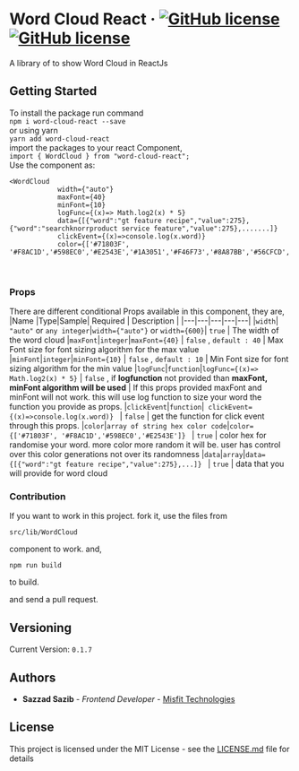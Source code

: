 # Word Cloud React &middot; [![GitHub license](https://img.shields.io/badge/license-MIT-blue.svg)](https://github.com/sazzadsazib/word-cloud-react/blob/master/LICENSE) [![GitHub license](https://img.shields.io/badge/word--cloud--react-0.1.7-green.svg)](https://github.com/sazzadsazib/word-cloud-react/blob/master/LICENSE) 
A library of to show Word Cloud in ReactJs
## Getting Started

To install the package run command
<br/>
```npm i word-cloud-react --save``` 
<br/>
or using yarn <br/>
```yarn add word-cloud-react```
<br/>
import the packages to your react Component, <br/>
```import { WordCloud } from "word-cloud-react";```
<br/>
Use the component as: 
```
<WordCloud 
            width={"auto"} 
            maxFont={40} 
            minFont={10} 
            logFunc={(x)=> Math.log2(x) * 5} 
            data={[{"word":"gt feature recipe","value":275},{"word":"searchknorrproduct service feature","value":275},.......]} 
            clickEvent={(x)=>console.log(x.word)} 
            color={['#71803F', '#F8AC1D','#598EC0','#E2543E','#1A3051','#F46F73','#8A87BB','#56CFCD','#297373','#FF8552','#F2E863','#C2F8CB','#3A6EA5','#FF6700','#C0C0C0','#4E4381','#523CBD',]}/>
```
<br/>

### Props

There are different conditional Props available in this component, they are, <br/>
|Name |Type|Sample| Required | Description |
|---|---|---|---|---|
|`width`| `"auto"` or `any integer`|`width={"auto"}` or `width={600}`| `true` | The width of the word cloud
|`maxFont`|`integer`|` maxFont={40} ` | `false` , `default : 40` | Max Font size for font sizing algorithm for the max value
|`minFont`|`integer`|` minFont={10} ` | `false` , `default : 10` | Min Font size for font sizing algorithm for the min value
|`logFunc`|`function`|` logFunc={(x)=> Math.log2(x) * 5} ` | `false` , if **logfunction** not provided than **maxFont, minFont algorithm will be used** | If this props provided maxFont and minFont will not work. this will use log function to size your word the function you provide as props.
|`clickEvent`|`function`|`  clickEvent={(x)=>console.log(x.word)}  ` | `false` | get the function for click event through this props.
|`color`|`array of string hex color code`|` color={['#71803F', '#F8AC1D','#598EC0','#E2543E']}  ` | `true` | color hex for randomise your word. more color more random it will be. user has control over this color generations not over its randomness
|`data`|`array`|` data={[{"word":"gt feature recipe","value":275},...]}  ` | `true` | data that you will provide for word cloud
<br/>


### Contribution

If you want to work in this project. fork it, use the files from 
```
src/lib/WordCloud
``` 
component to work. and,
```$xslt
npm run build
```
to build.

and send a pull request.



## Versioning

Current Version: ```0.1.7```

## Authors

* **Sazzad Sazib** - *Frontend Developer* - [Misfit Technologies ](http://misfit.tech/)



## License

This project is licensed under the MIT License - see the [LICENSE.md](LICENSE.md) file for details


